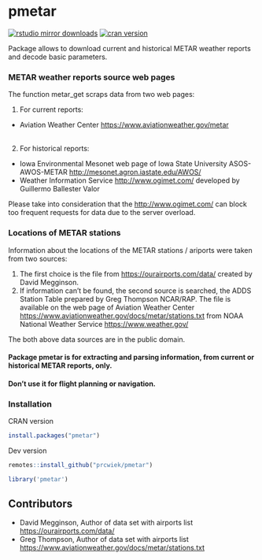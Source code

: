 
# pmetar

<!-- README.md is generated from README.Rmd. Please edit that file -->

[![rstudio mirror
downloads](https://cranlogs.r-pkg.org/badges/pmetar)](https://github.com/metacran/cranlogs.app)
[![cran
version](https://www.r-pkg.org/badges/version/pmetar)](https://cran.r-project.org/package=pmetar)

Package allows to download current and historical METAR weather reports
and decode basic parameters.

### METAR weather reports source web pages

The function metar\_get scraps data from two web pages:

1.  For current reports:

<!-- end list -->

  - Aviation Weather Center <https://www.aviationweather.gov/metar>
    </li>
    <br>

<!-- end list -->

2.  For historical reports:

<!-- end list -->

  - Iowa Environmental Mesonet web page of Iowa State University
    ASOS-AWOS-METAR <http://mesonet.agron.iastate.edu/AWOS/>
    </li>
  - Weather Information Service <http://www.ogimet.com/> developed by
    Guillermo Ballester Valor

Please take into consideration that the <http://www.ogimet.com/> can
block too frequent requests for data due to the server overload. <br>

### Locations of METAR stations

Information about the locations of the METAR stations / ariports were
taken from two sources:

1.  The first choice is the file from <https://ourairports.com/data/>
    created by David Megginson.
2.  If information can’t be found, the second source is searched, the
    ADDS Station Table prepared by Greg Thompson NCAR/RAP. The file is
    available on the web page of Aviation Weather Center
    <https://www.aviationweather.gov/docs/metar/stations.txt> from NOAA
    National Weather Service <https://www.weather.gov/>

The both above data sources are in the public domain.

#### Package pmetar is for extracting and parsing information, from current or historical METAR reports, only.

#### Don’t use it for flight planning or navigation.

### Installation

CRAN version

``` r
install.packages("pmetar")
```

Dev version

``` r
remotes::install_github("prcwiek/pmetar")
```

``` r
library('pmetar')
```

## Contributors

  - David Megginson, Author of data set with airports list
    <https://ourairports.com/data/>
  - Greg Thompson, Author of data set with airports list
    <https://www.aviationweather.gov/docs/metar/stations.txt>
